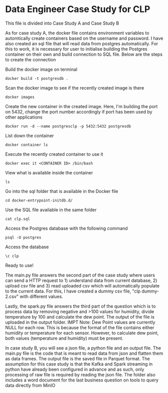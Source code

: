 # Data Engineer Case Study for CLP 

This file is divided into Case Study A and Case Study B

As for case study A, the docker file contains environment variables to automtically create containers based on the username and password. I have also created an sql file that will read data from postgres automatically. For this to work, it is necessary for user to initialise building the Postgres container on their own and build connection to SQL file. Below are the steps to create the connection

Build the docker image on terminal
``` 
docker build -t postgresdb .
```
Scan the docker image to see if the recently created image is there 
```
docker images
```
Create the new container in the created image. Here, I'm building the port on 5432, change the port number accordingly if port has been used by other applications
```
docker run -d --name postgresclp -p 5432:5432 postgresdb
```
List down the container
```
docker container ls
```
Execute the recently created container to use it 
```
docker exec it <CONTAINER ID> /bin/bash
```
View what is available inside the container 
```
ls
```
Go into the sql folder that is available in the Docker file
```
cd docker-entrypoint-initdb.d/
```
Use the SQL file available in the same folder
```
cat clp.sql
```
Access the Postgres database with the following command
```
psql -U postgres
```
Access the database 
```
\c clp
```
Ready to use!

The main.py file answers the second part of the case study where users can send a HTTP request to 1) understand data from current database, 2) upload csv file and 3) read uploaded csv which will automatically populate to the current data. For this, I have created a dummy csv file, "clp dummy-2.csv" with different values. 

Lastly, the spark.py file answers the third part of the question which is to process data by removing negative and >100 values for humidity, divide temperature by 100 and calculate the dew point. The output of the file is uploaded in the output folder. IMPT Note: Dew Point values are currently NULL for each row. This is because the format of the file contains either humidity or temperature for each sensor. However, to calculate dew point, both values (temperature and humidity) must be present. 


In case study B, you will see a json file, a python file and an output file. The main.py file is the code that is meant to read data from json and flatten them as data frames. The output file is the saved file in Parquet format. The assumption for this case study is that the Kafka and Spark streaming in python have already been configured in advance and as such, only processing of raw file is required by reading the json file. The folder also includes a word document for the last business question on tools to query data directly from MinIO


